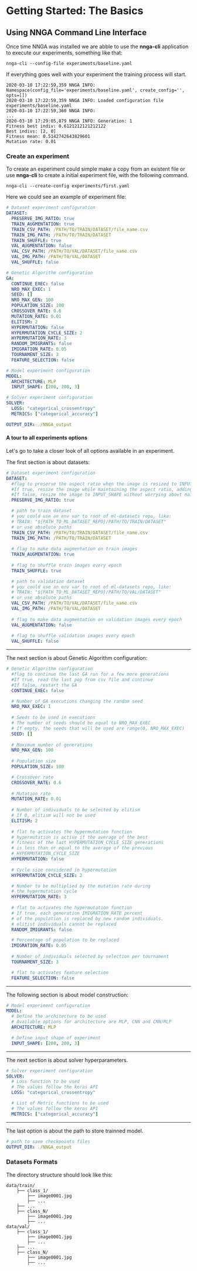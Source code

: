 # Getting Started: The Basics

## Using NNGA **C**ommand **Li**ne **I**nterface

Once time NNGA was installed we are abble to use the **nnga-cli** application to execute our experiments, something like that:

```console
nnga-cli --config-file experiments/baseline.yaml
```

If everything goes well with your experiment the training process will start.

```console
2020-03-10 17:22:59,359 NNGA INFO: Namespace(config_file='experiments/baseline.yaml', create_config='', opts=[])
2020-03-10 17:22:59,359 NNGA INFO: Loaded configuration file experiments/baseline.yaml
2020-03-10 17:22:59,360 NNGA INFO:
...
2020-03-10 17:29:05,879 NNGA INFO: Generation: 1
Fitness best indiv: 0.6121212121212122
Best indivs: [2, 0]
Fitness mean: 0.5142742643829601
Mutation rate: 0.01
```

### Create an experiment
To create an experiment could simple make a copy from an existent file or use **nnga-cli** to create a initial experiment file, with the following command.

```console
nnga-cli --create-config experiments/first.yaml
```

Here we could see an example of experiment file:
```yaml
# Dataset experiment configuration
DATASET:
  PRESERVE_IMG_RATIO: true
  TRAIN_AUGMENTATION: true
  TRAIN_CSV_PATH: /PATH/TO/TRAIN/DATASET/file_name.csv
  TRAIN_IMG_PATH: /PATH/TO/TRAIN/DATASET
  TRAIN_SHUFFLE: true
  VAL_AUGMENTATION: false
  VAL_CSV_PATH: /PATH/TO/VAL/DATASET/file_name.csv
  VAL_IMG_PATH: /PATH/TO/VAL/DATASET
  VAL_SHUFFLE: false

# Genetic Algorithm configuration
GA:
  CONTINUE_EXEC: false
  NRO_MAX_EXEC: 1
  SEED: []
  NRO_MAX_GEN: 100  
  POPULATION_SIZE: 100
  CROSSOVER_RATE: 0.6
  MUTATION_RATE: 0.01
  ELITISM: 2
  HYPERMUTATION: false
  HYPERMUTATION_CYCLE_SIZE: 2
  HYPERMUTATION_RATE: 3
  RANDOM_IMIGRANTS: false
  IMIGRATION_RATE: 0.05  
  TOURNAMENT_SIZE: 3
  FEATURE_SELECTION: false    

# Model experiment configuration
MODEL:
  ARCHITECTURE: MLP
  INPUT_SHAPE: [200, 200, 3]

# Solver experiment configuration
SOLVER:
  LOSS: "categorical_crossentropy"
  METRICS: ["categorical_accuracy"]

OUTPUT_DIR: ./NNGA_output
```

#### A tour to all experiments options

Let's go to take a closer look of all options available in an experiment.  

The first section is about datasets: 
```yaml
# Dataset experiment configuration
DATASET:
  #flag to preserve the aspect ratio when the image is resized to INPUT_SHAPE
  #If true, resize the image while maintaining the aspect ratio, adding a black background
  #If false, resize the image to INPUT_SHAPE without worrying about maintaining the aspect ratio
  PRESERVE_IMG_RATIO: true

  # path to train dataset
  # you could use an env var to root of ml-datasets repo, like:
  # TRAIN: "${PATH_TO_ML_DATASET_REPO}/PATH/TO/TRAIN/DATASET"
  # or use absolute paths
  TRAIN_CSV_PATH: /PATH/TO/TRAIN/DATASET/file_name.csv
  TRAIN_IMG_PATH: /PATH/TO/TRAIN/DATASET
  
  # flag to make data augmentation on train images
  TRAIN_AUGMENTATION: true
  
  # flag to shuffle train images every epoch
  TRAIN_SHUFFLE: true

  # path to validation dataset
  # you could use an env var to root of ml-datasets repo, like:
  # TRAIN: "${PATH_TO_ML_DATASET_REPO}/PATH/TO/VAL/DATASET"
  # or use absolute paths
  VAL_CSV_PATH: /PATH/TO/VAL/DATASET/file_name.csv
  VAL_IMG_PATH: /PATH/TO/VAL/DATASET
  
  # flag to make data augmentation on validation images every epoch
  VAL_AUGMENTATION: false
  
  # flag to shuffle validation images every epoch
  VAL_SHUFFLE: false
```
------------------------------
The next section is about Genetic Algorithm configuration:
```yaml
# Genetic Algorithm configuration
  #flag to continue the last GA run for a few more generations
  #If true, read the last pop from csv file and continue
  #If false, restart the GA
  CONTINUE_EXEC: false

  # Number of GA executions changing the random seed 
  NRO_MAX_EXEC: 1
  
  # Seeds to be used in executions
  # The number of seeds should be equal to NRO_MAX_EXEC
  # If empty, the seeds that will be used are range(0, NRO_MAX_EXEC)
  SEED: []
  
  # Maximum number of generations
  NRO_MAX_GEN: 100  
  
  # Population size
  POPULATION_SIZE: 100

  # Crossover rate
  CROSSOVER_RATE: 0.6
  
  # Mutation rate
  MUTATION_RATE: 0.01
  
  # Number of individuals to be selected by elitism
  # If 0, elitism will not be used
  ELITISM: 2
  
  # flat to activates the hypermutation function
  # hypermutation is active if the average of the best 
  # fitness of the last HYPERMUTATION_CYCLE_SIZE generations 
  # is less than or equal to the average of the previous 
  # HYPERMUTATION_CYCLE_SIZE
  HYPERMUTATION: false
  
  # Cycle size considered in hypermutation
  HYPERMUTATION_CYCLE_SIZE: 2

  # Number to be multiplied by the mutation rate during 
  # the hypermutation cycle
  HYPERMUTATION_RATE: 3
  
  # flat to activates the hypermutation function
  # If true, each generation IMIGRATION_RATE percent 
  # of the population is replaced by new random individuals.
  # elitist individuals cannot be replaced
  RANDOM_IMIGRANTS: false

  # Percentage of population to be replaced
  IMIGRATION_RATE: 0.05  
  
  # Number of individuals selected by selection per tournament
  TOURNAMENT_SIZE: 3

  # flat to activates feature selection
  FEATURE_SELECTION: false    
```

------------------------------
The following section is about model construction:
```yaml
# Model experiment configuration
MODEL:
  # Define the architecture to be used
  # Available options for architecture are MLP, CNN and CNN/MLP
  ARCHITECTURE: MLP

  # Define input shape of experiment
  INPUT_SHAPE: [200, 200, 3]
```

------------------------------
The next section is about solver hyperparameters.
```yaml
# Solver experiment configuration
SOLVER:
  # Loss function to be used
  # The values follow the keras API
  LOSS: "categorical_crossentropy"

  # List of Metric functions to be used
  # The values follow the keras API
  METRICS: ["categorical_accuracy"]
```

------------------------------
The last option is about the path to store trainned model.
```yaml
# path to save checkpoints files
OUTPUT_DIR: ./NNGA_output
```

### Datasets Formats
The directory structure should look like this:

    data/train/
        ├── class_1/
    		├── image0001.jpg
    		├── ...
        ├── ...
        ├── class_N/
    		├── image0001.jpg
    		├── ...
    data/val/
        ├── class_1/
    		├── image0001.jpg
    		├── ...
        ├── ...
        ├── class_N/
    		├── image0001.jpg
    		├── ...